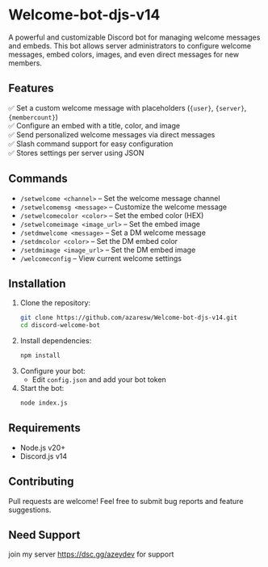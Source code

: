 # Welcome-bot-djs-v14
A powerful and customizable Discord bot for managing welcome messages and embeds. This bot allows server administrators to configure welcome messages, embed colors, images, and even direct messages for new members.  

## Features  
✅ Set a custom welcome message with placeholders (`{user}`, `{server}`, `{membercount}`)  
✅ Configure an embed with a title, color, and image  
✅ Send personalized welcome messages via direct messages  
✅ Slash command support for easy configuration  
✅ Stores settings per server using JSON  

## Commands  
- `/setwelcome <channel>` – Set the welcome message channel  
- `/setwelcomemsg <message>` – Customize the welcome message  
- `/setwelcomecolor <color>` – Set the embed color (HEX)  
- `/setwelcomeimage <image_url>` – Set the embed image  
- `/setdmwelcome <message>` – Set a DM welcome message  
- `/setdmcolor <color>` – Set the DM embed color  
- `/setdmimage <image_url>` – Set the DM embed image  
- `/welcomeconfig` – View current welcome settings  

## Installation  
1. Clone the repository:  
   ```bash
   git clone https://github.com/azaresw/Welcome-bot-djs-v14.git
   cd discord-welcome-bot
   ```  
2. Install dependencies:  
   ```bash
   npm install
   ```  
3. Configure your bot:  
   - Edit `config.json` and add your bot token  
4. Start the bot:  
   ```bash
   node index.js
   ```  

## Requirements  
- Node.js v20+  
- Discord.js v14  

## Contributing  
Pull requests are welcome! Feel free to submit bug reports and feature suggestions.  

## Need Support
join my server https://dsc.gg/azeydev for support
